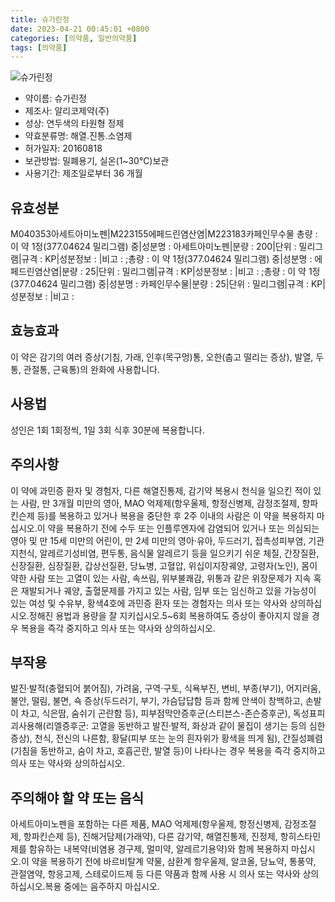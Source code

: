 ```yaml
---
title: 슈가린정
date: 2023-04-21 00:45:01 +0800
categories: [의약품, 일반의약품]
tags: [의약품]
---
```

![슈가린정](https://nedrug.mfds.go.kr/pbp/cmn/itemImageDownload/147978961711600009)

- 약이름: 슈가린정
- 제조사: 알리코제약(주)
- 성상: 연두색의 타원형 정제
- 약효분류명: 해열.진통.소염제
- 허가일자: 20160818
- 보관방법: 밀폐용기, 실온(1~30℃)보관
- 사용기간: 제조일로부터 36 개월
## 유효성분
M040353아세트아미노펜|M223155에페드린염산염|M223183카페인무수물
총량 : 이 약 1정(377.04624 밀리그램) 중|성분명 : 아세트아미노펜|분량 : 200|단위 : 밀리그램|규격 : KP|성분정보 : |비고 : ;총량 : 이 약 1정(377.04624 밀리그램) 중|성분명 : 에페드린염산염|분량 : 25|단위 : 밀리그램|규격 : KP|성분정보 : |비고 : ;총량 : 이 약 1정(377.04624 밀리그램) 중|성분명 : 카페인무수물|분량 : 25|단위 : 밀리그램|규격 : KP|성분정보 : |비고 :
## 효능효과
이 약은 감기의 여러 증상(기침, 가래, 인후(목구멍)통, 오한(춥고 떨리는 증상), 발열, 두통, 관절통, 근육통)의 완화에 사용합니다.
## 사용법
성인은 1회 1회정씩, 1일 3회 식후 30분에 복용합니다.
## 주의사항
이 약에 과민증 환자 및 경험자, 다른 해열진통제, 감기약 복용시 천식을 일으킨 적이 있는 사람, 만 3개월 미만의 영아, MAO 억제제(항우울제, 항정신병제, 감정조절제, 항파킨슨제 등)를 복용하고 있거나 복용을 중단한 후 2주 이내의 사람은 이 약을 복용하지 마십시오.이 약을 복용하기 전에 수두 또는 인플루엔자에 감염되어 있거나 또는 의심되는 영아 및 만 15세 미만의 어린이, 만 2세 미만의 영아·유아, 두드러기, 접촉성피부염, 기관지천식, 알레르기성비염, 편두통, 음식물 알레르기 등을 일으키기 쉬운 체질, 간장질환, 신장질환, 심장질환, 갑상선질환, 당뇨병, 고혈압, 위십이지장궤양, 고령자(노인), 몸이 약한 사람 또는 고열이 있는 사람, 속쓰림, 위부불쾌감, 위통과 같은 위장문제가 지속 혹은 재발되거나 궤양, 출혈문제를 가지고 있는 사람, 임부 또는 임신하고 있을 가능성이 있는 여성 및 수유부, 황색4호에 과민증 환자 또는 경험자는 의사 또는 약사와 상의하십시오.정해진 용법과 용량을 잘 지키십시오.5~6회 복용하여도 증상이 좋아지지 않을 경우 복용을 즉각 중지하고 의사 또는 약사와 상의하십시오.
## 부작용
발진·발적(충혈되어 붉어짐), 가려움, 구역·구토, 식욕부진, 변비, 부종(부기), 어지러움, 불안, 떨림, 불면, 쇽 증상(두드러기, 부기, 가슴답답함 등과 함께 안색이 창백하고, 손발이 차고, 식은땀, 숨쉬기 곤란함 등), 피부점막안증후군(스티븐스-존슨증후군), 독성표피괴사용해(리엘증후군: 고열을 동반하고 발진·발적, 화상과 같이 물집이 생기는 등의 심한 증상), 천식, 전신의 나른함, 황달(피부 또는 눈의 흰자위가 황색을 띄게 됨), 간질성폐렴(기침을 동반하고, 숨이 차고, 호흡곤란, 발열 등)이 나타나는 경우 복용을 즉각 중지하고 의사 또는 약사와 상의하십시오.
## 주의해야 할 약 또는 음식
아세트아미노펜을 포함하는 다른 제품, MAO 억제제(항우울제, 항정신병제, 감정조절제, 항파킨슨제 등), 진해거담제(가래약), 다른 감기약, 해열진통제, 진정제, 항히스타민제를 함유하는 내복약(비염용 경구제, 멀미약, 알레르기용약)와 함께 복용하지 마십시오.이 약을 복용하기 전에 바르비탈계 약물, 삼환계 항우울제, 알코올, 당뇨약, 통풍약, 관절염약, 항응고제, 스테로이드제 등 다른 약품과 함께 사용 시 의사 또는 약사와 상의하십시오.복용 중에는 음주하지 마십시오.
